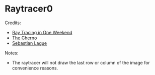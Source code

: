 # Raytracer0
Credits:
- [Ray Tracing in One Weekend](https://raytracing.github.io/books/RayTracingInOneWeekend.html)
- [The Cherno](https://www.youtube.com/@TheCherno)
- [Sebastian Lague](https://www.youtube.com/@SebastianLague)

Notes: 
- The raytracer will not draw the last row or column of the image for convenience reasons.